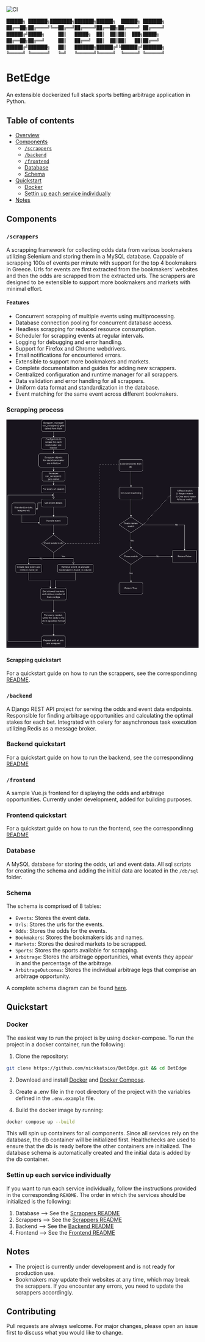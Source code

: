 ![CI](https://github.com/nickkatsios/BetEdge/actions/workflows/build_and_test_scrappers.yml/badge.svg)

```bash
██████╗ ███████╗████████╗███████╗██████╗  ██████╗ ███████╗
██╔══██╗██╔════╝╚══██╔══╝██╔════╝██╔══██╗██╔════╝ ██╔════╝
██████╔╝█████╗     ██║   █████╗  ██║  ██║██║  ███╗█████╗  
██╔══██╗██╔══╝     ██║   ██╔══╝  ██║  ██║██║   ██║██╔══╝  
██████╔╝███████╗   ██║   ███████╗██████╔╝╚██████╔╝███████╗
╚═════╝ ╚══════╝   ╚═╝   ╚══════╝╚═════╝  ╚═════╝ ╚══════╝
```
                                                          
                                                

# BetEdge
An extensible dockerized full stack sports betting arbitrage application in Python.

## Table of contents
- [Overview](#overview)
- [Components](#components)
  - [```/scrappers```](#scrappers)
  - [```/backend```](#backend)
  - [```/frontend```](#frontend)
  - [Database](#database)
  - [Schema](#schema)
- [Quickstart](#quickstart)
    - [Docker](#docker)
    - [Settin up each service individually](#settin-up-each-service-individually)
- [Notes](#notes)

## Components

### ```/scrappers``` 
A scrapping framework for collecting odds data from various bookmakers utilizing Selenium and storing them in a MySQL database. Cappable of scrapping 100s of events per minute with support for the top 4 bookmakers in Greece. Urls for events are first extracted from the bookmakers' websites and then the odds are scrapped from the extracted urls. The scrappers are designed to be extensible to support more bookmakers and markets with minimal effort.

#### Features
- Concurrent scrapping of multiple events using multiprocessing.
- Database connection pooling for concurrent database access.
- Headless scrapping for reduced resource consumption.
- Scheduler for scrapping events at regular intervals.
- Logging for debugging and error handling.
- Support for Firefox and Chrome webdrivers.
- Email notifications for encountered errors.
- Extensible to support more bookmakers and markets.
- Complete documentation and guides for adding new scrappers.
- Centralized configuration and runtime manager for all scrappers.
- Data validation and error handling for all scrappers.
- Uniform data format and standardization in the database. 
- Event matching for the same event across different bookmakers.

### Scrapping process

![scrapping process](diagrams/scrapping_process.png)

#### Scrapping quickstart
For a quickstart guide on how to run the scrappers, see the correspondinng [README](scrappers/README.md).

### ```/backend```
A Django REST API project for serving the odds and event data endpoints. Responsible for finding arbitrage opportunities and calculating the optimal stakes for each bet. Integrated with celery for asynchronous task execution utilizing Redis as a message broker. 

### Backend quickstart
For a quickstart guide on how to run the backend, see the correspondinng [README](backend/README.md)

### ```/frontend```
A sample Vue.js frontend for displaying the odds and arbitrage opportunities. Currently under development, added for building purposes.

### Frontend quickstart
For a quickstart guide on how to run the frontend, see the correspondinng [README](frontend/README.md)

### Database
A MySQL database for storing the odds, url and event data. All sql scripts for creating the schema and adding the initial data are located in the ```/db/sql``` folder.

### Schema
The schema is comprised of 8 tables:
- ```Events```: Stores the event data.
- ```Urls```: Stores the urls for the events.
- ```Odds```: Stores the odds for the events.
- ```Bookmakers```: Stores the bookmakers ids and names.
- ```Markets```: Stores the desired markets to be scrapped.
- ```Sports```: Stores the sports available for scrapping.
- ```Arbitrage```: Stores the arbitrage opportunities, what events they appear in and the percentage of the arbitrage.
- ```ArbitrageOutcomes```: Stores the individual arbitrage legs that comprise an arbitrage opportunity. 

A complete schema diagram can be found [here](diagrams/EER10.pdf).

## Quickstart

### Docker
The easiest way to run the project is by using docker-compose. To run the project in a docker container, run the following:

1. Clone the repository:
```bash
git clone https://github.com/nickkatsios/BetEdge.git && cd BetEdge
```
2. Download and install [Docker](https://docs.docker.com/get-docker/) and [Docker Compose](https://docs.docker.com/compose/install/).
3. Create a .env file in the root directory of the project with the variables defined in the ```.env.example``` file.

4. Build the docker image by running:
```bash
docker compose up --build
```
This will spin up containers for all components. Since all services rely on the database, the db container will be initialized first. Healthchecks are used to ensure that the db is ready before the other containers are initialized. The database schema is automatically created and the initial data is added by the db container.

### Settin up each service individually
If you want to run each service individually, follow the instructions provided in the corresponding ```README```.
The order in which the services should be initialized is the following:
1. Database --> See the [Scrappers README](db/README.md)
2. Scrappers --> See the [Scrappers README](scrappers/README.md) 
3. Backend --> See the [Backend README](backend/README.md) 
4. Frontend --> See the [Frontend README](frontend/README.md)

## Notes
- The project is currently under development and is not ready for production use.
- Bookmakers may update their websites at any time, which may break the scrappers. If you encounter any errors, you need to update the scrappers accordingly.

## Contributing
Pull requests are always welcome. For major changes, please open an issue first to discuss what you would like to change.
